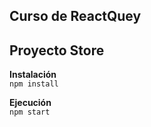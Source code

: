 ## Curso de ReactQuey  
## Proyecto Store  

**Instalación**  
``npm install``  

**Ejecución**  
``npm start``